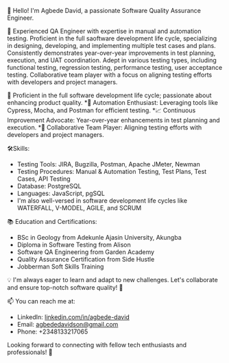 👋 Hello! I'm Agbede David, a passionate Software Quality Assurance Engineer.

🧪 Experienced QA Engineer with expertise in manual and automation testing. Proficient in the full saoftware development life cycle, specializing in designing, developing, and implementing multiple test cases and plans. Consistently demonstrates year-over-year improvements in test planning, execution, and UAT coordination. Adept in various testing types, including functional testing, regression testing, performance testing, user acceptance testing. Collaborative team player with a focus on aligning testing efforts with developers and project managers.

🚀 Proficient in the full software development life cycle; passionate about enhancing product quality.
*🤖 Automation Enthusiast: Leveraging tools like Cypress, Mocha, and Postman for efficient testing.
*📈 Continuous Improvement Advocate: Year-over-year enhancements in test planning and execution.
*🤝 Collaborative Team Player: Aligning testing efforts with developers and project managers.

🛠️Skills:
* Testing Tools: JIRA, Bugzilla, Postman, Apache JMeter, Newman
* Testing Procedures: Manual & Automation Testing, Test Plans, Test Cases, API Testing
* Database: PostgreSQL
* Languages: JavaScript, pgSQL
* I'm also well-versed in software development life cycles like WATERFALL, V-MODEL, AGILE, and SCRUM
  
📚 Education and Certifications:
* BSc in Geology from Adekunle Ajasin University, Akungba
* Diploma in Software Testing from Alison
* Software QA Engineering from Garden Academy
* Quality Assurance Certification from Side Hustle
* Jobberman Soft Skills Training

💡 I'm always eager to learn and adapt to new challenges. Let's collaborate and ensure top-notch software quality! 🤝

📫 You can reach me at:
* LinkedIn: [linkedin.com/in/agbede-david](https://www.linkedin.com/in/agbede-david)
* Email: agbededavidson@gmail.com
* Phone: +2348133217065

Looking forward to connecting with fellow tech enthusiasts and professionals! 🚀


<!---
AgbedeDavid/AgbedeDavid is a ✨ special ✨ repository because its `README.md` (this file) appears on your GitHub profile.
You can click the Preview link to take a look at your changes.
--->
